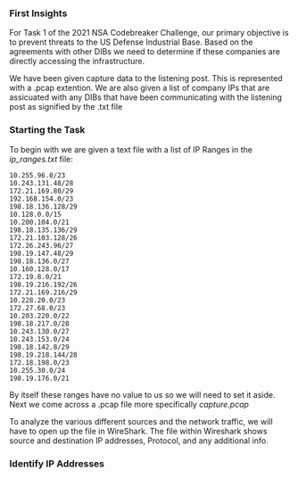 ### First Insights

For Task 1 of the 2021 NSA Codebreaker Challenge, our primary objective is to prevent threats to the US Defense Industrial Base. 
Based on the agreements with other DIBs we need to determine if these companies are directly accessing the infrastructure. 

We have been given capture data to the listening post. This is represented with a .pcap extention. We are also given a list of company IPs 
that are assicuated with any DIBs that have been communicating with the listening post as signified by the .txt file

### Starting the Task

To begin with we are given a text file with a list of IP Ranges in the *ip_ranges.txt* file:

```
10.255.96.0/23
10.243.131.48/28
172.21.169.80/29
192.168.154.0/23
198.18.136.128/29
10.128.0.0/15
10.200.104.0/21
198.18.135.136/29
172.21.103.128/26
172.26.243.96/27
198.19.147.48/29
198.18.136.0/27
10.160.128.0/17
172.19.8.0/21
198.19.216.192/26
172.21.169.216/29
10.228.20.0/23
172.27.68.0/23
10.203.220.0/22
198.18.217.0/28
10.243.130.0/27
10.243.153.0/24
198.18.142.8/29
198.19.218.144/28
172.18.198.0/23
10.255.30.0/24
198.19.176.0/21
```
By itself these ranges have no value to us so we will need to set it aside. Next we come across a .pcap file more specifically *capture.pcap*

To analyze the various different sources and the network traffic, we will have to open up the file in WireShark. The file within Wireshark
shows source and destination IP addresses, Protocol, and any additional info. 

### Identify IP Addresses

